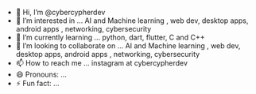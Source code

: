 - 👋 Hi, I’m @cybercypherdev
- 👀 I’m interested in ... AI and Machine learning , web dev, desktop apps, android apps , networking, cybersecurity
- 🌱 I’m currently learning ... python, dart, flutter, C and C++
- 💞️ I’m looking to collaborate on ... AI and Machine learning , web dev, desktop apps, android apps , networking, cybersecurity
- 📫 How to reach me ... instagram at cybercypherdev
- 😄 Pronouns: ... 
- ⚡ Fun fact: ...

<!---
cybercypherdev/cybercypherdev is a ✨ special ✨ repository because its `README.md` (this file) appears on your GitHub profile.
You can click the Preview link to take a look at your changes.
--->
